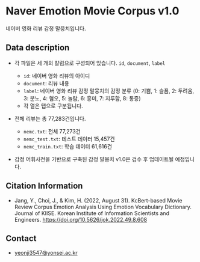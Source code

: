 # Naver Emotion Movie Corpus v1.0

네이버 영화 리뷰 감정 말뭉치입니다.

## Data description

- 각 파일은 세 개의 칼럼으로 구성되어 있습니다. `id`, `document`, `label`
    - `id`: 네이버 영화 리뷰의 아이디
    - `document`: 리뷰 내용
    - `label`: 네이버 영화 리뷰 감정 말뭉치의 감정 분류 (0: 기쁨, 1: 슬픔, 2: 두려움, 3: 분노, 4: 혐오, 5: 놀람, 6: 흥미, 7: 지루함, 8: 통증)
    - 각 열은 탭으로 구분됩니다.
    
- 전체 리뷰는 총 77,283건입니다.
    - `nemc.txt`: 전체 77,273건
    - `nemc_test.txt`: 테스트 데이터 15,457건
    - `nemc_train.txt`: 학습 데이터 61,616건
    
- 감정 어휘사전을 기반으로 구축된 감정 말뭉치 v1.0은 검수 후 업데이트될 예정입니다.

## Citation Information
- Jang, Y., Choi, J., & Kim, H. (2022, August 31). KcBert-based Movie Review Corpus Emotion Analysis Using Emotion Vocabulary Dictionary. Journal of KIISE. Korean Institute of Information Scientists and Engineers. https://doi.org/10.5626/jok.2022.49.8.608

## Contact
- yeonji3547@yonsei.ac.kr

